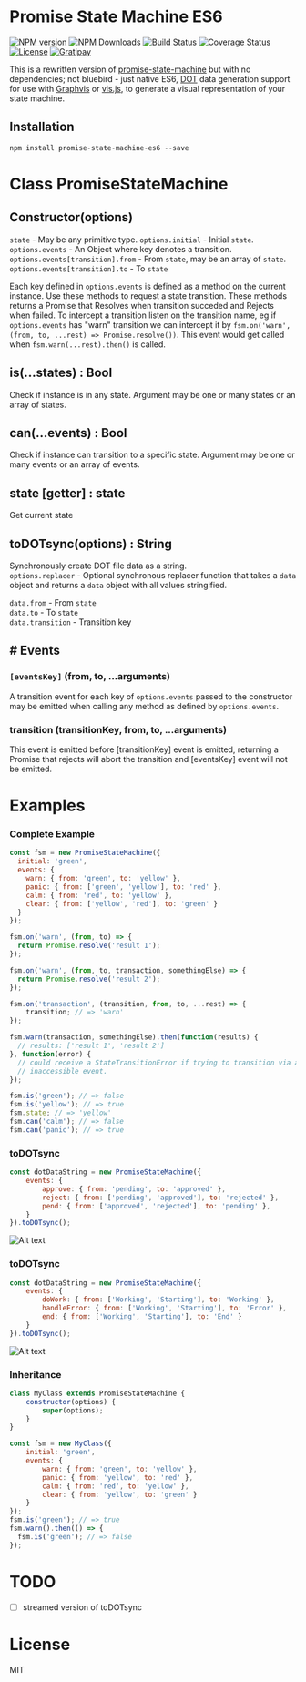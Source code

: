 # Promise State Machine ES6

[![NPM version][npm-image]][npm-url] [![NPM Downloads][downloads-image]][downloads-url] [![Build Status][travis-image]][travis-url] [![Coverage Status][coveralls-image]][coveralls-url] [![License][license-image]](LICENSE) [![Gratipay][gratipay-image]][gratipay-url]

This is a rewritten version of [promise-state-machine](https://github.com/patbenatar/promise-state-machine) but with no dependencies; not bluebird - just native ES6, [DOT](https://en.wikipedia.org/wiki/DOT_(graph_description_language)) data generation support for use with [Graphvis](http://www.graphviz.org/) or [vis.js](https://mdaines.github.io/viz.js/), to generate a visual representation of your state machine.

## Installation
```
npm install promise-state-machine-es6 --save
```

# Class PromiseStateMachine

## Constructor(options)
``state`` - May be any primitive type.
``options.initial`` - Initial ``state``.  
``options.events`` - An Object where key denotes a transition.  
``options.events[transition].from`` - From ``state``, may be an array of ``state``.  
``options.events[transition].to`` - To ``state``  

Each key defined in ``options.events`` is defined as a method on the current instance. Use these methods to request a state transition. These methods returns a Promise that Resolves when transition succeded and Rejects when failed. To intercept a transition listen on the transition name, eg if ``options.events`` has "warn" transition we can intercept it by ``fsm.on('warn', (from, to, ...rest) => Promise.resolve())``. This event would get called when ``fsm.warn(...rest).then()`` is called.

## is(...states) : Bool
Check if instance is in any state. Argument may be one or many states or an array of states.

## can(...events) : Bool
Check if instance can transition to a specific state. Argument may be one or many events or an array of events.

## state [getter] : state
Get current state

## toDOTsync(options) : String
Synchronously create DOT file data as a string.  
``options.replacer`` - Optional synchronous replacer function that takes a ``data`` object and returns a ``data`` object with all values stringified.  

``data.from`` - From ``state``  
``data.to`` - To ``state``  
``data.transition`` - Transition key  

## # Events

### `[eventsKey]` (from, to, ...arguments)
A transition event for each key of ``options.events`` passed to the constructor may be emitted when calling any method as defined by ``options.events``.

### transition (transitionKey, from, to, ...arguments)
This event is emitted before [transitionKey] event is emitted, returning a Promise that rejects will abort the transition and [eventsKey] event will not be emitted.

# Examples

### Complete Example
```javascript
const fsm = new PromiseStateMachine({
  initial: 'green',
  events: {
    warn: { from: 'green', to: 'yellow' },
    panic: { from: ['green', 'yellow'], to: 'red' },
    calm: { from: 'red', to: 'yellow' },
    clear: { from: ['yellow', 'red'], to: 'green' }
  }
});

fsm.on('warn', (from, to) => {
  return Promise.resolve('result 1');
});

fsm.on('warn', (from, to, transaction, somethingElse) => {
  return Promise.resolve('result 2');
});

fsm.on('transaction', (transition, from, to, ...rest) => {
    transition; // => 'warn'
});

fsm.warn(transaction, somethingElse).then(function(results) {
  // results: ['result 1', 'result 2']
}, function(error) {
  // could receive a StateTransitionError if trying to transition via an
  // inaccessible event.
});

fsm.is('green'); // => false
fsm.is('yellow'); // => true
fsm.state; // => 'yellow'
fsm.can('calm'); // => false
fsm.can('panic'); // => true
```

### toDOTsync
```javascript
const dotDataString = new PromiseStateMachine({
    events: {
        approve: { from: 'pending', to: 'approved' },
        reject: { from: ['pending', 'approved'], to: 'rejected' },
        pend: { from: ['approved', 'rejected'], to: 'pending' },
    }
}).toDOTsync();
```
![Alt text](https://rawgithub.com/Faleij/0f8598c786446510a6f158d7f66a8ee4/raw/0752d0b81a194db51c7eecd28da728efef5bb230/fsm0.svg)

### toDOTsync

```javascript
const dotDataString = new PromiseStateMachine({
    events: {
        doWork: { from: ['Working', 'Starting'], to: 'Working' },
        handleError: { from: ['Working', 'Starting'], to: 'Error' },
        end: { from: ['Working', 'Starting'], to: 'End' }
    }
}).toDOTsync();
```
![Alt text](https://rawgithub.com/Faleij/0f8598c786446510a6f158d7f66a8ee4/raw/6f3a47c11ffa8b5160ca037554237bdddd3f56c6/fsm1.svg)

### Inheritance

```javascript
class MyClass extends PromiseStateMachine {
    constructor(options) {    
        super(options);
    }
}

const fsm = new MyClass({
    initial: 'green',
    events: {
        warn: { from: 'green', to: 'yellow' },
        panic: { from: 'yellow', to: 'red' },
        calm: { from: 'red', to: 'yellow' },
        clear: { from: 'yellow', to: 'green' }
    }
});
fsm.is('green'); // => true
fsm.warn().then(() => {
  fsm.is('green'); // => false
});
```

# TODO

- [ ] streamed version of toDOTsync

# License
MIT

[npm-image]: http://img.shields.io/npm/v/promise-state-machine-es6.svg
[npm-url]: https://npmjs.org/package/promise-state-machine-es6
[downloads-image]: https://img.shields.io/npm/dm/promise-state-machine-es6.svg
[downloads-url]: https://npmjs.org/package/promise-state-machine-es6
[travis-image]: https://travis-ci.org/Faleij/promise-state-machine.svg?branch=master
[travis-url]: https://travis-ci.org/Faleij/promise-state-machine
[coveralls-image]: https://coveralls.io/repos/Faleij/promise-state-machine/badge.svg?branch=master&service=github
[coveralls-url]: https://coveralls.io/github/Faleij/promise-state-machine?branch=master
[license-image]: https://img.shields.io/badge/license-MIT-blue.svg
[gratipay-image]: https://img.shields.io/gratipay/faleij.svg
[gratipay-url]: https://gratipay.com/faleij/

